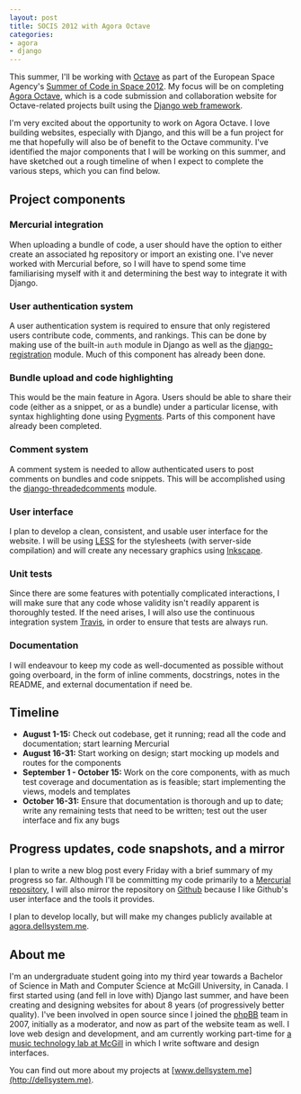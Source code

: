 ```yaml
---
layout: post
title: SOCIS 2012 with Agora Octave
categories:
- agora
- django
---
```


This summer, I'll be working with [Octave](http://www.gnu.org/software/octave) as part of the European Space Agency's [Summer of Code in Space 2012](http://sophia.estec.esa.int/socis2012/). My focus will be on completing <a href="http://agora.octave.org">Agora Octave</a>, which is a code submission and collaboration website for Octave-related projects built using the <a href="https://www.djangoproject.com/">Django web framework</a>.

I'm very excited about the opportunity to work on Agora Octave. I love building websites, especially with Django, and this will be a fun project for me that hopefully will also be of benefit to the Octave community. I've identified the major components  that I will be working on this summer, and have sketched out a rough timeline of when I expect to complete the various steps, which you can find below.

## Project components

### Mercurial integration

When uploading a bundle of code, a user should have the option to either create an associated hg repository or import an existing one. I've never worked with Mercurial before, so I will have to spend some time familiarising myself with it and determining the best way to integrate it with Django.

### User authentication system

A user authentication system is required to ensure that only registered users contribute code, comments, and rankings. This can be done by making use of the built-in `auth` module in Django as well as the [django-registration](http://bitbucket.org/ubernostrum/django-registration) module. Much of this component has already been done.

### Bundle upload and code highlighting

This would be the main feature in Agora. Users should be able to share their code (either as a snippet, or as a bundle) under a particular license, with syntax highlighting done using [Pygments](http://pygments.org). Parts of this component have already been completed.

### Comment system

A comment system is needed to allow authenticated users to post comments on bundles and code snippets. This will be accomplished using the [django-threadedcomments](https://github.com/HonzaKral/django-threadedcomments) module.

### User interface

I plan to develop a clean, consistent, and usable user interface for the website. I will be using [LESS](http://lesscss.org/) for the stylesheets (with server-side compilation) and will create any necessary graphics using [Inkscape](http://inkscape.org).

### Unit tests

Since there are some features with potentially complicated interactions, I will make sure that any code whose validity isn't readily apparent is thoroughly tested. If the need arises, I will also use the continuous integration system [Travis](http://travis-ci.org/), in order to ensure that tests are always run.

### Documentation

I will endeavour to keep my code as well-documented as possible without going overboard, in the form of inline comments, docstrings, notes in the README, and external documentation if need be.

## Timeline

* **August 1-15:** Check out codebase, get it running; read all the code and documentation; start learning Mercurial
* **August 16-31:** Start working on design; start mocking up models and routes for the components
* **September 1 - October 15:** Work on the core components, with as much test coverage and documentation as is feasible; start implementing the views, models and templates
* **October 16-31:** Ensure that documentation is thorough and up to date; write any remaining tests that need to be written; test out the user interface and fix any bugs

## Progress updates, code snapshots, and a mirror

I plan to write a new blog post every Friday with a brief summary of my progress so far. Although I'll be committing my code primarily to a [Mercurial repository](http://inversethought.com/hg/agora-dellsystem/), I will also mirror the repository on [Github](https://github.com/dellsystem/agora-octave) because I like Github's user interface and the tools it provides.

I plan to develop locally, but will make my changes publicly available at [agora.dellsystem.me](http://agora.dellsystem.me).

## About me

I'm an undergraduate student going into my third year towards a Bachelor of Science in Math and Computer Science at McGill University, in Canada. I first started using (and fell in love with) Django last summer, and have been creating and designing websites for about 8 years (of progressively better quality). I've been involved in open source since I joined the [phpBB](http://www.phpbb.com) team in 2007, initially as a moderator, and now as part of the website team as well. I love web design and development, and am currently working part-time for [a music technology lab at McGill](http://ddmal.music.mcgill.ca/) in which I write software and design interfaces.

You can find out more about my projects at [www.dellsystem.me](http://dellsystem.me).
